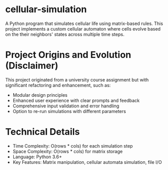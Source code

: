 # cellular-simulation
A Python program that simulates cellular life using matrix-based rules. This project implements a custom cellular automaton where cells evolve based on the their neighbors' states across multiple time steps.

# Project Origins and Evolution (Disclaimer)
This project originated from a university course assignment but with significant refactoring and enhancement, such as:
- Modular design principles
- Enhanced user experience with clear prompts and feedback
- Comprehensive input validation and error handling
- Option to re-run simulations with different parameters

# Technical Details
- Time Complexity: O(rows * cols) for each simulation step
- Space Complexity: O(rows * cols) for matrix storage
- Language: Python 3.6+
- Key Features: Matrix manipulation, cellular automata simulation, file I/O
